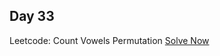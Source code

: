 ## Day 33

Leetcode: Count Vowels Permutation
[Solve Now](https://leetcode.com/problems/find-the-original-array-of-prefix-xor/?envType=daily-question&envId=2023-10-310)



